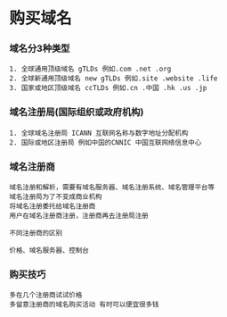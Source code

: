 # 购买域名

### 域名分3种类型
    
    1. 全球通用顶级域名 gTLDs 例如.com .net .org
    2. 全球新通用顶级域名 new gTLDs 例如.site .website .life
    3. 国家或地区顶级域名 ccTLDs 例如.cn .中国 .hk .us .jp
    
### 域名注册局(国际组织或政府机构)
    
    1. 全球域名注册局 ICANN 互联网名称与数字地址分配机构
    2. 国际或地区注册局 例如中国的CNNIC 中国互联网络信息中心 
    
### 域名注册商

    域名注册和解析，需要有域名服务器、域名注册系统、域名管理平台等
    域名注册局为了不变成商业机构
    将域名注册委托给域名注册商
    用户在域名注册商注册，注册商再去注册局注册
    
    不同注册商的区别
    
    价格、域名服务器、控制台
    
### 购买技巧

    多在几个注册商试试价格
    多留意注册商的域名购买活动 有时可以便宜很多钱
    
